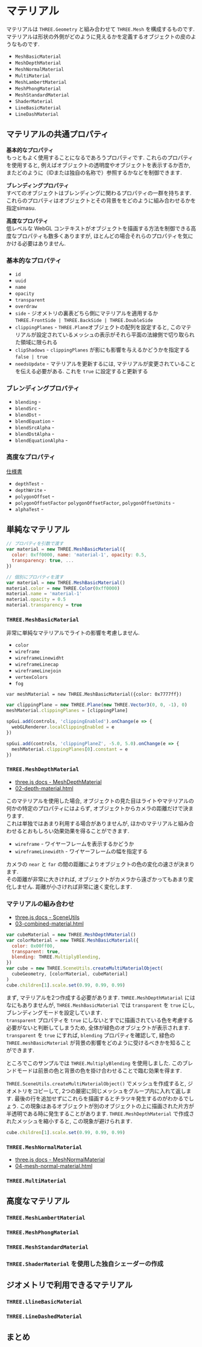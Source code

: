 # マテリアル
マテリアルは `THREE.Geometry` と組み合わせて `THREE.Mesh` を構成するものです.<br>
マテリアルは形状の外側がどのように見えるかを定義するオブジェクトの皮のようなものです.

- `MeshBasicMaterial`
- `MeshDepthMaterial`
- `MeshNormalMaterial`
- `MultiMaterial`
- `MeshLambertMaterial`
- `MeshPhongMaterial`
- `MeshStandardMaterial`
- `ShaderMaterial`
- `LineBasicMaterial`
- `LineDashMaterial`

## マテリアルの共通プロパティ

__基本的なプロパティ__<br>
もっともよく使用することになるであろうプロパティです.
これらのプロパティを使用すると, 例えばオブジェクトの透明度やオブジェクトを表示するか否か, またどのように（IDまたは独自の名称で）参照するかなどを制御できます.

__ブレンディングプロパティ__<br>
すべてのオブジェクトはブレンディングに関わるプロパティの一群を持ちます.
これらのプロパティはオブジェクトとその背景ををどのように組み合わせるかを指定simasu.

__高度なプロパティ__<br>
低レベルな WebGL コンテキストがオブジェクトを描画する方法を制御できる高度なプロパティも数多くありますが,
ほとんどの場合それらのプロパティを気にかける必要はありません.

### 基本的なプロパティ

- `id`
- `uuid`
- `name`
- `opacity`
- `transparent`
- `overdraw`
- `side` - ジオメトリの裏表どちら側にマテリアルを適用するか `THREE.FrontSide | THREE.BackSide | THREE.DoubleSide`
- `clippingPlanes` - `THREE.Plane`オブジェクトの配列を設定すると, このマテリアルが設定されているメッシュの表示がそれら平面の法線側で切り取られた領域に限られる
- `clipShadows` - `clippingPlanes` が影にも影響を与えるかどうかを指定する `false | true`
- `needsUpdate` - マテリアルを更新するには, マテリアルが変更されていることを伝える必要がある. これを `true` に設定すると更新する

### ブレンディングプロパティ

- `blending` - 
- `blendSrc` - 
- `blendDst` - 
- `blendEquation` - 
- `blendSrcAlpha` - 
- `blendDstAlpha` - 
- `blendEquationAlpha` - 

### 高度なプロパティ
[仕様書](https://www.khronos.org/registry/OpenGL/specs/es/2.0/es_full_spec_2.0.pdf)

- `depthTest` - 
- `depthWrite` - 
- `polygonOffset` - 
- `polygonOffsetFactor` `polygonOffsetFactor`, `polygonOffsetUnits` - 
- `alphaTest` - 

## 単純なマテリアル

```js
// プロパティを引数で渡す
var material = new THREE.MeshBasicMaterial({
  color: 0xff0000, name: 'material-1', opacity: 0.5,
  transparency: true, ...
})

// 個別にプロパティを渡す
var material = new THREE.MeshBasicMaterial()
material.color = new THREE.Color(0xff0000)
material.name = 'material-1'
material.opacity = 0.5
material.transparency = true
```

### `THREE.MeshBasicMaterial`
非常に単純なマテリアルでライトの影響を考慮しません.

- `color`
- `wireframe`
- `wireframeLinewidht`
- `wireframeLinecap`
- `wireframeLinejoin`
- `vertexColors`
- `fog`

```
var meshMaterial = new THREE.MeshBasicMaterial({color: 0x7777ff})
```

```js
var clippingPlane = new THREE.Plane(new THREE.Vector3(0, 0, -1), 0)
meshMaterial.clippingPlanes = [clippingPlane]

spGui.add(controls, 'clippingEnabled').onChange(e => {
  webGLRenderer.localClippingEnabled = e
})

spGui.add(controls, 'clippingPlaneZ', -5.0, 5.0).onChange(e => {
  meshMaterial.clippingPlanes[0].constant = e
})
```

### `THREE.MeshDepthMaterial`
- [three.js docs - MeshDepthMaterial](https://threejs.org/docs/#api/materials/MeshDepthMaterial)
- [02-depth-material.html](https://codepen.io/kesuiket/pen/zzrZRB)

このマテリアルを使用した場合, オブジェクトの見た目はライトやマテリアルの何かの特定のプロパティにはよらず,
オブジェクトからカメラの距離だけで決まります.<br>
これは単独ではあまり利用する場合がありませんが, ほかのマテリアルと組み合わせるとおもしろい効果効果を得ることができます.

- `wireframe` - ワイヤーフレームを表示するかどうか
- `wireframeLinewidth` - ワイヤーフレームの幅を指定する

カメラの `near` と `far` の間の距離によりオブジェクトの色の変化の速さが決まります.<br>
その距離が非常に大きければ, オブジェクトがカメラから遠ざかってもあまり変化しません.
距離が小さければ非常に速く変化します.

### マテリアルの組み合わせ
- [three.js docs - SceneUtils](https://threejs.org/docs/#api/extras/SceneUtils)
- [03-combined-material.html](https://codepen.io/kesuiket/pen/Qgygxr)

```js
var cubeMaterial = new THREE.MeshDepthMaterial()
var colorMaterial = new THREE.MeshBasicMaterial({
  color: 0x00ff00,
  transparent: true, 
  blending: THREE.MultiplyBlending,
})
var cube = new THREE.SceneUtils.createMultiMaterialObject(
  cubeGeometry, [colorMaterial, cubeMaterial]
)
cube.children[1].scale.set(0.99, 0.99, 0.99)
```

まず, マテリアルを2つ作成する必要があります.
`THREE.MeshDepthMatarial` にはなにもありませんが, `THREE.MeshBasicMaterial` では `transparent` を `true` にし, ブレンディングモードを設定しています.<br>
`transparent` プロパティを `true` にしないとすでに描画されている色を考慮する必要がないと判断してしまうため, 全体が緑色のオブジェクトが表示されます.
`transparent` を `true` にすれば, `blending` プロパティを確認して, 緑色の `THREE.meshBasicMaterial` が背景の影響をどのように受けるべきかを知ることができます.

ところでこのサンプルでは `THREE.MultiplyBlending` を使用しました.
このブレンドモードは前景の色と背景の色を掛け合わせることで臨む効果を得ます.

`THREE.SceneUtils.createMultiMaterialObject()` でメッシュを作成すると, 
ジオメトリをコピーして, 2つの厳密に同じメッシュをグループ内に入れて返します.
最後の行を追加せずにこれらを描画するとチラツキ発生するのがわかるでしょう.
この現象はあるオブジェクトが別のオブジェクトの上に描画された片方が半透明である時に発生することがあります.
`THREE.MeshDepthMaterial` で作成されたメッシュを縮小すると, この現象が避けられます.

```js
cube.children[1].scale.set(0.99, 0.99, 0.99)
```

### `THREE.MeshNormalMaterial`
- [three.js docs - MeshNormalMaterial](https://threejs.org/docs/#api/materials/MeshNormalMaterial)
- [04-mesh-normal-material.html](https://codepen.io/kesuiket/pen/weMqJE)


### `THREE.MultiMaterial`

## 高度なマテリアル

### `THREE.MeshLambertMaterial`

### `THREE.MeshPhongMaterial`

### `THREE.MeshStandardMaterial`

### `THREE.ShaderMaterial` を使用した独自シェーダーの作成

## ジオメトリで利用できるマテリアル

### `THREE.LlineBasicMaterial`

### `THREE.LineDashedMaterial`

## まとめ
